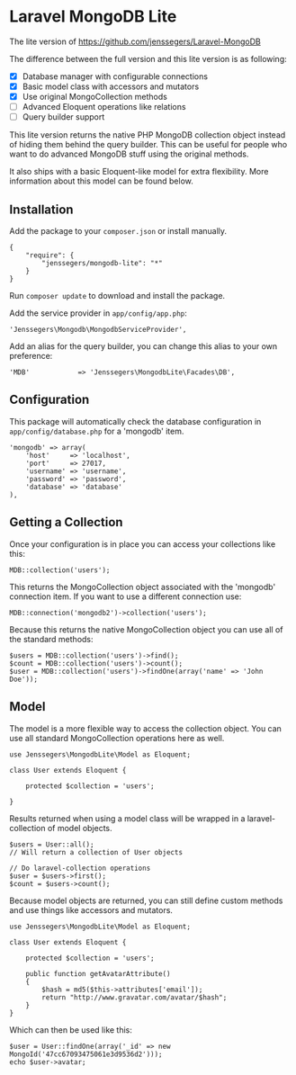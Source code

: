 Laravel MongoDB Lite
====================

The lite version of https://github.com/jenssegers/Laravel-MongoDB

The difference between the full version and this lite version is as following:

- [x] Database manager with configurable connections
- [x] Basic model class with accessors and mutators
- [x] Use original MongoCollection methods
- [ ] Advanced Eloquent operations like relations
- [ ] Query builder support

This lite version returns the native PHP MongoDB collection object instead of hiding them behind the query builder. This can be useful for people who want to do advanced MongoDB stuff using the original methods.

It also ships with a basic Eloquent-like model for extra flexibility. More information about this model can be found below.

Installation
------------

Add the package to your `composer.json` or install manually.

    {
        "require": {
            "jenssegers/mongodb-lite": "*"
        }
    }

Run `composer update` to download and install the package.

Add the service provider in `app/config/app.php`:

    'Jenssegers\Mongodb\MongodbServiceProvider',

Add an alias for the query builder, you can change this alias to your own preference:

    'MDB'            => 'Jenssegers\MongodbLite\Facades\DB',

Configuration
-------------

This package will automatically check the database configuration in `app/config/database.php` for a 'mongodb' item.

    'mongodb' => array(
        'host'     => 'localhost',
        'port'     => 27017,
        'username' => 'username',
        'password' => 'password',
        'database' => 'database'
    ),

Getting a Collection
--------------------

Once your configuration is in place you can access your collections like this:

	MDB::collection('users');

This returns the MongoCollection object associated with the 'mongodb' connection item. If you want to use a different connection use:

	MDB::connection('mongodb2')->collection('users');

Because this returns the native MongoCollection object you can use all of the standard methods:

	$users = MDB::collection('users')->find();
	$count = MDB::collection('users')->count();
	$user = MDB::collection('users')->findOne(array('name' => 'John Doe'));

Model
-----

The model is a more flexible way to access the collection object. You can use all standard MongoCollection operations here as well.

	use Jenssegers\MongodbLite\Model as Eloquent;

	class User extends Eloquent {

		protected $collection = 'users';

	}

Results returned when using a model class will be wrapped in a laravel-collection of model objects.

	$users = User::all();
	// Will return a collection of User objects

	// Do laravel-collection operations
	$user = $users->first();
	$count = $users->count();

Because model objects are returned, you can still define custom methods and use things like accessors and mutators.

	use Jenssegers\MongodbLite\Model as Eloquent;

	class User extends Eloquent {

		protected $collection = 'users';

		public function getAvatarAttribute()
		{
			$hash = md5($this->attributes['email']);
			return "http://www.gravatar.com/avatar/$hash";
		}
	}

Which can then be used like this:

	$user = User::findOne(array('_id' => new MongoId('47cc67093475061e3d9536d2')));
	echo $user->avatar;
